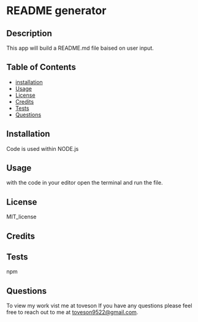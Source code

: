 
  # README generator

  ## Description
  
  This app will build a README.md file baised on user input.

  ## Table of Contents

  * [installation](#Installation)
  * [Usage](#Usage)
  * [License](#License)
  * [Credits](#credits)
  * [Tests](#Tests)
  * [Questions](#Questions)
  
  ## Installation
  Code is used within NODE.js

  ## Usage
  with the code in your editor open the terminal and run the file.

  ## License
  MIT_license

  ## Credits

  ## Tests
  npm

  ## Questions
  To view my work vist me at toveson
  If you have any questions please feel free to reach out to me at toveson9522@gmail.com.
